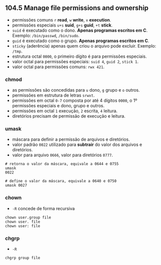 ## 104.5 Manage file permissions and ownership

* permissões comuns `r` **read**, `w` **write**, `x` **execution**.
* permissões especiais `u+s` **suid**, `g+s` **guid**, `+t` **stick**.
* `suid` é executado como o dono. **Apenas programas escritos em C**. Exemplo: `/bin/passwd`, `/bin/sudo`.
* `guid` é executado como o grupo. **Apenas programas escritos em C**.
* `sticky` (aderência) apenas quem criou o arquivo pode excluir. Exemplo: `/tmp`.
* estrutura octal `0000`, o primeiro dígito é para permissões especiais.
* valor octal para permissões especiais: `suid 4`, `guid 2`, `stick 1`.
* valor octal para permissões comuns: `rwx 421`.

### chmod

* as permissões são concedidas para `u` dono, `g` grupo e `o` outros.
* permissões em estrutura de letras `srwxt`.
* permissões em octal `0-7` composta por até 4 dígitos `0000`, o 1º permissões especiais e dono, grupo e outros.
* permissões em octal `1` execução, `2` escrita, `4` leitura.
* diretórios precisam de permissão de execução e leitura.

### umask

* máscara para definir a permissão de arquivos e diretórios.
* valor padrão `0022` utilizado para **subtrair** do valor dos arquivos e diretórios.
* valor para arquivo `0666`, valor para diretórios `0777`.

```shell
# retorna o valor da máscara, equivale a 0644 e 0755
umask
0022

# define o valor da máscara, equivale a 0640 e 0750
umask 0027
```

### chown

* `-R` concede de forma recursiva

```shell
chown user.group file
chown user. file
chown user: file
```

### chgrp

* `-R`

```shell
chgrp group file
```
